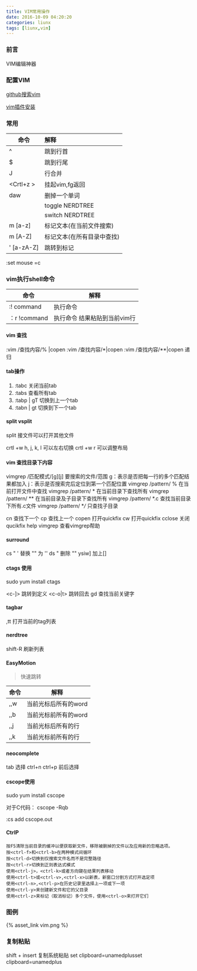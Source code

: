 ```yaml
---
title: VIM常用操作
date: 2016-10-09 04:20:20
categories: liunx
tags: [liunx,vim]
---
```


### 前言
VIM编辑神器

### 配置VIM

[github搜索vim](https://github.com/search?utf8=%E2%9C%93&q=vim)

[vim插件安装](https://github.com/canbefree/spf13-vim)

### 常用

| 命令          | 解释         |
| ------------- |:-------------| 
| ^             | 跳到行首      |
| $             | 跳到行尾      |
| J             | 行合并       |
| &lt;Crtl+z &gt;     | 挂起vim,fg返回 | 
| daw   |删掉一个单词|
| <c-e>         | toggle NERDTREE|
| <c-w>         | switch NERDTREE |
| m [a-z] |标记文本(在当前文件搜索)|
| m [A-Z] |标记文本(在所有目录中查找)|
| ' [a-zA-Z] |跳转到标记|


:set mouse =c

### vim执行shell命令
|命令|解释|
|--|--|
|:! command|执行命令|
|：r !command |执行命令 结果粘贴到当前vim行|

#### vim 查找

:vim /查找内容/% |copen
:vim /查找内容/\*|copen
:vim /查找内容/\*\*|copen 递归


#### tab操作
1. :tabc 关闭当前tab
2. :tabs 查看所有tab
3. :tabp | gT 切换到上一个tab
4. :tabn | gt 切换到下一个tab

#### split vsplit
split 接文件可以打开其他文件

crtl +w  h, j, k, l 可以左右切换
crtl +w r 可以调整布局


#### vim 查找目录下内容

vimgrep /匹配模式/[g][j] 要搜索的文件/范围 
g：表示是否把每一行的多个匹配结果都加入
j：表示是否搜索完后定位到第一个匹配位置
vimgrep /pattern/ %           在当前打开文件中查找
vimgrep /pattern/ *             在当前目录下查找所有
vimgrep /pattern/ **            在当前目录及子目录下查找所有
vimgrep /pattern/ *.c          查找当前目录下所有.c文件
vimgrep /pattern/ **/*         只查找子目录

cn                                          查找下一个
cp                                          查找上一个
copen                                    打开quickfix
cw                                          打开quickfix
cclose                                   关闭qucikfix
help vimgrep                       查看vimgrep帮助


#### surround
cs " ' 替换 "" 为 ''
ds "  删除 ""
ysiw] 加上[]

#### ctags 使用
sudo yum install ctags

<c-]> 跳转到定义
<c-o|t> 跳转回去
gd    查找当前关键字

####  tagbar

,tt 打开当前的tag列表

#### nerdtree

shift-R 刷新列表

#### EasyMotion
> 快速跳转

|命令|解释|
|--|--|
|,,w|当前光标后所有的word|
|,,b|当前光标前所有的word|
|,,j|当前光标后所有的行|
|,,k|当前光标前所有的行|


#### neocomplete
tab 选择
ctrl+n ctrl+p 前后选择

#### cscope使用
sudo yum install cscope

对于C代码：
cscope -Rqb

 :cs add cscope.out
 

#### CtrlP
 	按F5清除当前目录的缓冲以便获取新文件，移除被删掉的文件以及应用新的忽略选项。
    按<ctrl-f>和<ctrl-b>在两种模式间循环
    按<ctrl-d>切换到仅搜索文件名而不是完整路径
    按<ctrl-r>切换到正则表达式模式
    使用<ctrl-j>，<ctrl-k>或者方向键在结果列表移动
    使用<ctrl-t>或<ctrl-v>,<ctrl-x>以新表，新窗口分割方式打开选定项
    使用<ctrl-n>,<ctrl-p>在历史记录里选择上一项或下一项
    使用<ctrl-y>来创建新文件和它的父目录
    使用<ctrl-z>来标记（取消标记）多个文件，使用<ctrl-o>来打开它们

### 图例

{% asset_link vim.png  %}


### 复制粘贴

shift + insert 复制系统粘贴
set clipboard=unamedplusset clipboard=unamedplus

